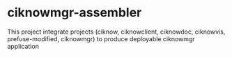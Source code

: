 ciknowmgr-assembler
===================

This project integrate projects (ciknow, ciknowclient, ciknowdoc, ciknowvis, prefuse-modified, ciknowmgr) 
to produce deployable ciknowmgr application